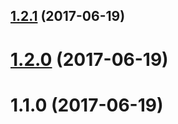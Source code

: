 <a name="1.2.1"></a>
## [1.2.1](https://github.com/dcsfuerth/ngx-build-tools/compare/v1.2.0...v1.2.1) (2017-06-19)



<a name="1.2.0"></a>
# [1.2.0](https://github.com/dcsfuerth/ngx-build-tools/compare/v1.1.0...v1.2.0) (2017-06-19)



<a name="1.1.0"></a>
# 1.1.0 (2017-06-19)




